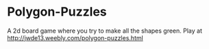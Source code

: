 # Polygon-Puzzles
A 2d board game where you try to make all the shapes green. Play at http://jwde13.weebly.com/polygon-puzzles.html
